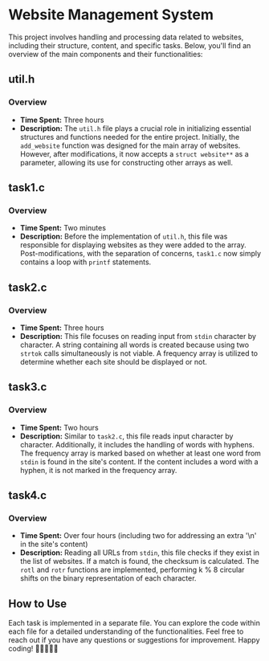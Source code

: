 # Website Management System

This project involves handling and processing data related to websites, including their structure, content, and specific tasks. Below, you'll find an overview of the main components and their functionalities:

## util.h

### Overview
- **Time Spent:** Three hours
- **Description:** The `util.h` file plays a crucial role in initializing essential structures and functions needed for the entire project. Initially, the `add_website` function was designed for the main array of websites. However, after modifications, it now accepts a `struct website**` as a parameter, allowing its use for constructing other arrays as well.

## task1.c

### Overview
- **Time Spent:** Two minutes
- **Description:** Before the implementation of `util.h`, this file was responsible for displaying websites as they were added to the array. Post-modifications, with the separation of concerns, `task1.c` now simply contains a loop with `printf` statements.

## task2.c

### Overview
- **Time Spent:** Three hours
- **Description:** This file focuses on reading input from `stdin` character by character. A string containing all words is created because using two `strtok` calls simultaneously is not viable. A frequency array is utilized to determine whether each site should be displayed or not.

## task3.c

### Overview
- **Time Spent:** Two hours
- **Description:** Similar to `task2.c`, this file reads input character by character. Additionally, it includes the handling of words with hyphens. The frequency array is marked based on whether at least one word from `stdin` is found in the site's content. If the content includes a word with a hyphen, it is not marked in the frequency array.

## task4.c

### Overview
- **Time Spent:** Over four hours (including two for addressing an extra '\n' in the site's content)
- **Description:** Reading all URLs from `stdin`, this file checks if they exist in the list of websites. If a match is found, the checksum is calculated. The `rotl` and `rotr` functions are implemented, performing k % 8 circular shifts on the binary representation of each character.

## How to Use

Each task is implemented in a separate file. You can explore the code within each file for a detailed understanding of the functionalities. Feel free to reach out if you have any questions or suggestions for improvement. Happy coding! 🚀👩‍💻👨‍💻
